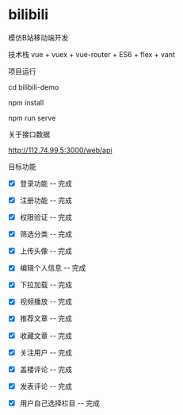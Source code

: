 # bilibili
模仿B站移动端开发



技术栈
vue + vuex + vue-router + ES6 +  flex + vant



项目运行

cd bilibili-demo

npm install 

npm run serve



关于接口数据

http://112.74.99.5:3000/web/api



目标功能
- [x] 登录功能 -- 完成
- [x] 注册功能 -- 完成
- [x] 权限验证 -- 完成
- [x] 筛选分类 -- 完成
- [x] 上传头像 -- 完成
- [x] 编辑个人信息 -- 完成
- [x] 下拉加载 -- 完成
- [x] 视频播放 -- 完成
- [x] 推荐文章 -- 完成
- [x] 收藏文章 -- 完成
- [x] 关注用户 -- 完成
- [x] 盖楼评论 -- 完成
- [x] 发表评论 -- 完成
- [x] 用户自己选择栏目 -- 完成



